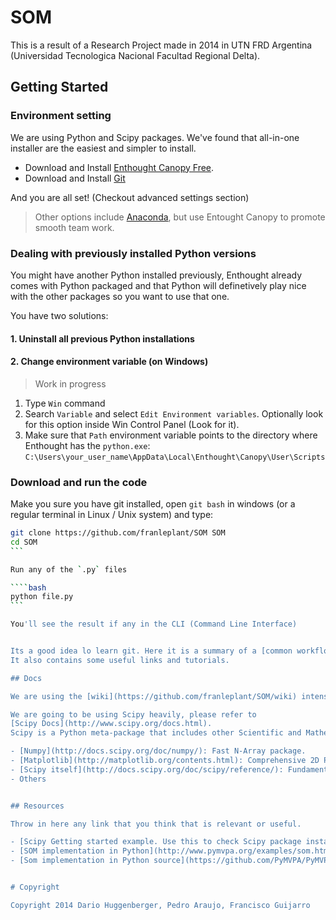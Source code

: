 SOM
===

This is a result of a Research Project made in 2014 in UTN FRD Argentina (Universidad Tecnologica Nacional Facultad Regional Delta).

## Getting Started

### Environment setting

We are using Python and Scipy packages.
We've found that all-in-one installer are the easiest and simpler to install.


- Download and Install [Enthought Canopy Free](https://www.enthought.com/downloads/).
- Download and Install [Git](http://git-scm.com/download)


And you are all set! (Checkout advanced settings section)


> Other options include [Anaconda](http://continuum.io/downloads), but
use Entought Canopy to promote smooth team work.

### Dealing with previously installed Python versions

You might have another Python installed previously, Enthought already comes with
Python packaged and that Python will definetively play nice with the other packages
so you want to use that one.

You have two solutions:

#### 1. Uninstall all previous Python installations
#### 2. Change environment variable (on Windows)

> Work in progress

1. Type `Win` command
2. Search `Variable` and select `Edit Environment variables`. Optionally look for this option inside Win Control Panel (Look for it).
3. Make sure that `Path` environment variable points to the directory where Enthought has the `python.exe`: `C:\Users\your_user_name\AppData\Local\Enthought\Canopy\User\Scripts`

### Download and run the code 

Make you sure you have git installed, open `git bash` in windows (or a regular terminal in Linux / Unix system) and type:

````bash
git clone https://github.com/franleplant/SOM SOM
cd SOM
```

Run any of the `.py` files

````bash
python file.py
```

You'll see the result if any in the CLI (Command Line Interface)


Its a good idea lo learn git. Here it is a summary of a [common workflow](https://github.com/franleplant/git-101).
It also contains some useful links and tutorials.

## Docs

We are using the [wiki](https://github.com/franleplant/SOM/wiki) intensively. Please check it up.

We are going to be using Scipy heavily, please refer to
[Scipy Docs](http://www.scipy.org/docs.html).
Scipy is a Python meta-package that includes other Scientific and Mathematics packages, the most important are:

- [Numpy](http://docs.scipy.org/doc/numpy/): Fast N-Array package.
- [Matplotlib](http://matplotlib.org/contents.html): Comprehensive 2D Plotting
- [Scipy itself](http://docs.scipy.org/doc/scipy/reference/): Fundamental library for scientific computing
- Others


## Resources

Throw in here any link that you think that is relevant or useful.

- [Scipy Getting started example. Use this to check Scipy package install](http://scipy.org/getting-started.html#an-example-session)
- [SOM implementation in Python](http://www.pymvpa.org/examples/som.html)
- [Som implementation in Python source](https://github.com/PyMVPA/PyMVPA/blob/c9ed9d71a425fe4b8b2ebaa7e6def71d62449764/mvpa2/mappers/som.py)


# Copyright

Copyright 2014 Dario Huggenberger, Pedro Araujo, Francisco Guijarro
